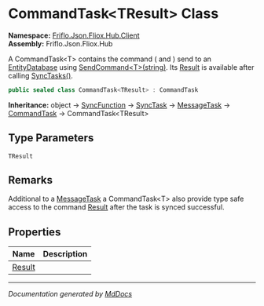 ﻿<!--  
  <auto-generated>   
    The contents of this file were generated by a tool.  
    Changes to this file may be list if the file is regenerated  
  </auto-generated>   
-->

# CommandTask\<TResult\> Class

**Namespace:** [Friflo.Json.Fliox.Hub.Client](../index.md)  
**Assembly:** Friflo.Json.Fliox.Hub

A CommandTask\<T\> contains the command ( and ) send to an [EntityDatabase](../../Host/EntityDatabase/index.md) using [SendCommand\<T\>(string)](../FlioxClient/methods/SendCommand.md#sendcommandtresultstring). Its [Result](properties/Result.md) is available after calling [SyncTasks()](../FlioxClient/methods/SyncTasks.md).

```csharp
public sealed class CommandTask<TResult> : CommandTask
```

**Inheritance:** object → [SyncFunction](../SyncFunction/index.md) → [SyncTask](../SyncTask/index.md) → [MessageTask](../MessageTask/index.md) → [CommandTask](../CommandTask/index.md) → CommandTask\<TResult\>

## Type Parameters

`TResult`

## Remarks

Additional to a [MessageTask](../MessageTask/index.md) a CommandTask\<T\> also provide type safe access to the command [Result](properties/Result.md) after the task is synced successful.

## Properties

| Name                           | Description |
| ------------------------------ | ----------- |
| [Result](properties/Result.md) |             |

___

*Documentation generated by [MdDocs](https://github.com/ap0llo/mddocs)*
